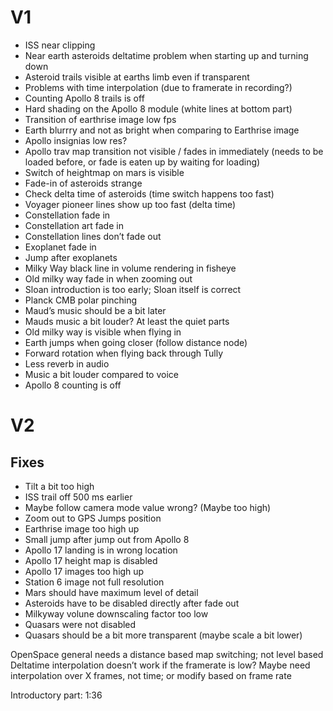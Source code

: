 # V1
 - ISS near clipping
 - Near earth asteroids deltatime problem when starting up and turning down
 - Asteroid trails visible at earths limb even if transparent
 - Problems with time interpolation (due to framerate in recording?)
 - Counting Apollo 8 trails is off
 - Hard shading on the Apollo 8 module (white lines at bottom part)
 - Transition of earthrise image low fps
 - Earth blurrry and not as bright when comparing to Earthrise image
 - Apollo insignias low res?
 - Apollo trav map transition not visible / fades in immediately (needs to be loaded before, or fade is eaten up by waiting for loading)
 - Switch of heightmap on mars is visible 
 - Fade-in of asteroids strange
 - Check delta time of asteroids (time switch happens too fast)
 - Voyager pioneer lines show up too fast (delta time)
 - Constellation fade in
 - Constellation art fade in
 - Constellation lines don’t fade out
 - Exoplanet fade in
 - Jump after exoplanets
 - Milky Way black line in volume rendering in fisheye
 - Old milky way fade in when zooming out
 - Sloan introduction is too early; Sloan itself is correct
 - Planck CMB polar pinching
 - Maud’s music should be a bit later
 - Mauds music a bit louder? At least the quiet parts
 - Old milky way is visible when flying in
 - Earth jumps when going closer (follow distance node)
 - Forward rotation when flying back through Tully
 - Less reverb in audio
 - Music a bit louder compared to voice
 - Apollo 8 counting is off

# V2
## Fixes
 - Tilt a bit too high
 - ISS trail off 500 ms earlier
 - Maybe follow camera mode value wrong? (Maybe too high)
 - Zoom out to GPS Jumps position
 - Earthrise image too high up
 - Small jump after jump out from Apollo 8
 - Apollo 17 landing is in wrong location
 - Apollo 17 height map is disabled
 - Apollo 17 images too high up
 - Station 6 image not full resolution
 - Mars should have maximum level of detail
 - Asteroids have to be disabled directly after fade out
 - Milkyway volune downscaling factor too low
 - Quasars were not disabled
 - Quasars should be a bit more transparent (maybe scale a bit lower)

OpenSpace general needs a distance based map switching; not level based
Deltatime interpolation doesn’t work if the framerate is low?
Maybe need interpolation over X frames, not time; or modify based on frame rate


Introductory part: 1:36
